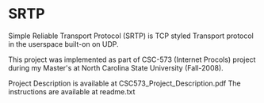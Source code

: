 # SRTP
Simple Reliable Transport Protocol (SRTP) is TCP styled Transport protocol in the userspace built-on on UDP. 

This project was implemented as part of CSC-573 (Internet Procols) project during my Master's at North Carolina State University (Fall-2008).

Project Description is available at CSC573_Project_Description.pdf
The instructions are available at readme.txt
